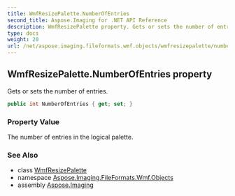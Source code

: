 ```yaml
---
title: WmfResizePalette.NumberOfEntries
second_title: Aspose.Imaging for .NET API Reference
description: WmfResizePalette property. Gets or sets the number of entries
type: docs
weight: 20
url: /net/aspose.imaging.fileformats.wmf.objects/wmfresizepalette/numberofentries/
---
```

## WmfResizePalette.NumberOfEntries property

Gets or sets the number of entries.

```csharp
public int NumberOfEntries { get; set; }
```

### Property Value

The number of entries in the logical palette.

### See Also

* class [WmfResizePalette](../)
* namespace [Aspose.Imaging.FileFormats.Wmf.Objects](../../wmfresizepalette/)
* assembly [Aspose.Imaging](../../../)


